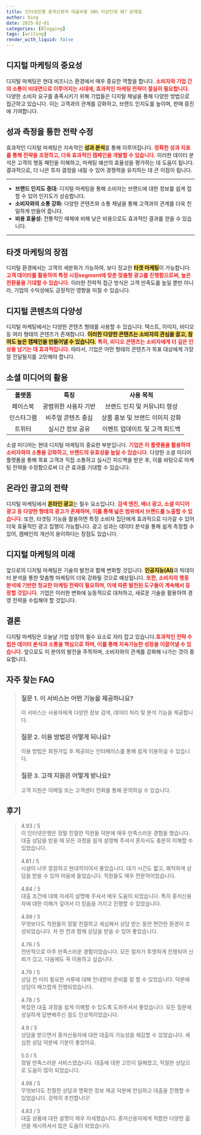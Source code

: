 ```yaml
---
title: 인터넷은행 중저신용자 대출비중 30% 이상인데 왜? 문제점
author: bing
date: 2025-02-01
categories: [Blogging]
tags: [writing]
render_with_liquid: false
---
```



<h2 id='디지털 마케팅의 중요성'>디지털 마케팅의 중요성</h2>

<p>디지털 마케팅은 현대 비즈니스 환경에서 매우 중요한 역할을 합니다. <b><span style="color: #ee2323;">소비자와 기업 간의 소통이 비대면으로 이루어지는 시대에, 효과적인 마케팅 전략이 절실히 필요합니다.</span></b> 다양한 소비자 요구를 충족시키기 위해 기업들은 디지털 채널을 통해 다양한 방법으로 접근하고 있습니다. 이는 고객과의 관계를 강화하고, 브랜드 인지도를 높이며, 판매 증진에 기여합니다.</p>

<h2 id='성과 측정을 통한 전략 수정'>성과 측정을 통한 전략 수정</h2>

<p>효과적인 디지털 마케팅은 지속적인 <b><span style="background-color: #ffe066;">성과 분석</span></b>를 통해 이루어집니다. <b><span style="color: #ee2323;">정확한 성과 지표를 통해 전략을 조정하고, 더욱 효과적인 캠페인을 개발할 수 있습니다.</span></b> 이러한 데이터 분석은 고객의 행동 패턴을 이해하고, 마케팅 예산의 효율성을 평가하는 데 도움이 됩니다. 결과적으로, 더 나은 투자 결정을 내릴 수 있어 경쟁력을 유지하는 데 큰 이점이 됩니다.</p>

<hr />

<ul>
    <li><b>브랜드 인지도 증대:</b> 디지털 마케팅을 통해 소비자는 브랜드에 대한 정보를 쉽게 접할 수 있어 인지도가 상승합니다.</li>
    <li><b>소비자와의 소통 강화:</b> 다양한 콘텐츠와 소통 채널을 통해 고객과의 관계를 더욱 친밀하게 만들어 줍니다.</li>
    <li><b>비용 효율성:</b> 전통적인 매체에 비해 낮은 비용으로도 효과적인 결과를 얻을 수 있습니다.</li>
</ul>

<hr />

<h2 id='타겟 마케팅의 장점'>타겟 마케팅의 장점</h2>

<p>디지털 환경에서는 고객의 세분화가 가능하여, 보다 정교한 <b><span style="background-color: #ffe066;">타겟 마케팅</span></b>이 가능합니다. <b><span style="color: #ee2323;">고객 데이터를 활용하여 특정 시장segment에 맞춘 맞춤형 광고를 진행함으로써, 높은 전환율을 기대할 수 있습니다.</span></b> 이러한 전략적 접근 방식은 고객 만족도를 높일 뿐만 아니라, 기업의 수익성에도 긍정적인 영향을 미칠 수 있습니다.</p>

<h2 id='디지털 콘텐츠의 다양성'>디지털 콘텐츠의 다양성</h2>

<p>디지털 마케팅에서는 다양한 콘텐츠 형태를 사용할 수 있습니다. 텍스트, 이미지, 비디오 등 여러 형태의 콘텐츠가 존재합니다. <b><span style="background-color: #ffe066;">이러한 다양한 콘텐츠는 소비자의 관심을 끌고, 참여도 높은 캠페인을 만들어낼 수 있습니다.</span></b> <b><span style="color: #ee2323;">특히, 비디오 콘텐츠는 소비자에게 더 깊은 인상을 남기는 데 효과적입니다.</span></b> 따라서, 기업은 어떤 형태의 콘텐츠가 목표 대상에게 가장 잘 전달될지를 고민해야 합니다.</p>

<h2 id='소셜 미디어의 활용'>소셜 미디어의 활용</h2>

<table>
    <tr>
        <td style="text-align: center; height: 17px;"><b>플랫폼</b></td>
        <td style="text-align: center; height: 17px;"><b>특징</b></td>
        <td style="text-align: center; height: 17px;"><b>사용 목적</b></td>
    </tr>
    <tr>
        <td style="text-align: center; height: 17px;">페이스북</td>
        <td style="text-align: center; height: 17px;">광범위한 사용자 기반</td>
        <td style="text-align: center; height: 17px;">브랜드 인지 및 커뮤니티 형성</td>
    </tr>
    <tr>
        <td style="text-align: center; height: 17px;">인스타그램</td>
        <td style="text-align: center; height: 17px;">비주얼 콘텐츠 중심</td>
        <td style="text-align: center; height: 17px;">상품 홍보 및 브랜드 이미지 강화</td>
    </tr>
    <tr>
        <td style="text-align: center; height: 17px;">트위터</td>
        <td style="text-align: center; height: 17px;">실시간 정보 공유</td>
        <td style="text-align: center; height: 17px;">이벤트 업데이트 및 고객 피드백</td>
    </tr>
</table>

<p>소셜 미디어는 현대 디지털 마케팅의 중요한 부분입니다. <b><span style="color: #ee2323;">기업은 이 플랫폼을 활용하여 소비자와의 소통을 강화하고, 브랜드의 유효성을 높일 수 있습니다.</span></b> 다양한 소셜 미디어 플랫폼을 통해 목표 고객과 직접 소통하고 실시간 피드백을 받은 후, 이를 바탕으로 마케팅 전략을 수정함으로써 더 큰 효과를 기대할 수 있습니다.</p>

<h2 id='온라인 광고의 전략'>온라인 광고의 전략</h2>

<p>디지털 마케팅에서 <b><span style="background-color: #ffe066;">온라인 광고</span></b>는 필수 요소입니다. <b><span style="color: #ee2323;">검색 엔진, 배너 광고, 소셜 미디어 광고 등 다양한 형태의 광고가 존재하며, 이를 통해 넓은 범위에서 브랜드를 노출할 수 있습니다.</span></b> 또한, 타겟팅 기능을 활용하면 특정 소비자 집단에게 효과적으로 다가갈 수 있어 더욱 효율적인 광고 집행이 가능합니다. 광고 성과는 데이터 분석을 통해 쉽게 측정할 수 있어, 캠페인의 개선이 용이하다는 장점도 있습니다.</p>

<h2 id='디지털 마케팅의 미래'>디지털 마케팅의 미래</h2>

<p>앞으로의 디지털 마케팅은 기술의 발전과 함께 변화할 것입니다. <b><span style="background-color: #ffe066;">인공지능(AI)</span></b>과 빅데이터 분석을 통한 맞춤형 마케팅이 더욱 강화될 것으로 예상됩니다. <b><span style="color: #ee2323;">또한, 소비자의 행동 분석에 기반한 정교한 마케팅 전략이 필요하며, 이에 따른 발전된 도구들이 계속해서 등장할 것입니다.</span></b> 기업은 이러한 변화에 능동적으로 대처하고, 새로운 기술을 활용하여 경영 전략을 수립해야 할 것입니다.</p>

<h2 id='결론'>결론</h2>

<p>디지털 마케팅은 오늘날 기업 성장의 필수 요소로 자리 잡고 있습니다.<b><span style="color: #ee2323;">효과적인 전략 수립은 데이터 분석과 소통을 핵심으로 하며, 이를 통해 지속가능한 성장을 이끌어낼 수 있습니다.</span></b> 앞으로도 이 분야의 발전을 주목하며, 소비자와의 관계를 강화해 나가는 것이 중요합니다.</p>


<h2 id='자주_찾는_FAQ'>자주 찾는 FAQ</h2>
<div itemscope="" itemtype="https://schema.org/FAQPage"> <blockquote> <div itemscope="" itemprop="mainEntity" itemtype="https://schema.org/Question"> <h3 itemprop="name">질문 1. 이 서비스는 어떤 기능을 제공하나요? </h3> <div itemscope="" itemprop="acceptedAnswer" itemtype="https://schema.org/Answer"> <span itemprop="text"> <p>이 서비스는 사용자에게 다양한 정보 검색, 데이터 처리 및 분석 기능을 제공합니다.</p> </span> </div> </div> <div itemscope="" itemprop="mainEntity" itemtype="https://schema.org/Question"> <h3 itemprop="name">질문 2. 이용 방법은 어떻게 되나요? </h3> <div itemscope="" itemprop="acceptedAnswer" itemtype="https://schema.org/Answer"> <span itemprop="text"> <p>이용 방법은 회원가입 후 제공되는 인터페이스를 통해 쉽게 이용하실 수 있습니다.</p> </span> </div> </div> <div itemscope="" itemprop="mainEntity" itemtype="https://schema.org/Question"> <h3 itemprop="name">질문 3. 고객 지원은 어떻게 받나요?</h3> <div itemscope="" itemprop="acceptedAnswer" itemtype="https://schema.org/Answer"> <span itemprop="text"> <p>고객 지원은 이메일 또는 고객센터 전화를 통해 문의하실 수 있습니다.</p> </span> </div> </div> </blockquote> </div>
<h2 id='후기'>후기</h2>
<div itemscope itemtype="https://schema.org/Product">
  <blockquote>
  <div itemprop="review" itemscope itemtype="https://schema.org/Review">
      <div itemprop="reviewRating" itemscope itemtype="https://schema.org/Rating"> <span itemprop="ratingValue">4.93</span> / <span itemprop="bestRating">5</span> </div>
      <span itemprop="reviewBody">이 인터넷은행은 정말 친절한 직원들 덕분에 매우 만족스러운 경험을 했습니다. 대출 상담을 받을 때 모든 과정을 쉽게 설명해 주셔서 혼자서도 충분히 이해할 수 있었습니다.</span>
  </div>
  <br>
  <div itemprop="review" itemscope itemtype="https://schema.org/Review">
      <div itemprop="reviewRating" itemscope itemtype="https://schema.org/Rating"> <span itemprop="ratingValue">4.81</span> / <span itemprop="bestRating">5</span> </div>
      <span itemprop="reviewBody">시설이 너무 깔끔하고 현대적이어서 좋았습니다. 대기 시간도 짧고, 쾌적하게 상담을 받을 수 있어 마음에 들었습니다. 직원들도 매우 전문적이었습니다.</span>
  </div>
  <br>
  <div itemprop="review" itemscope itemtype="https://schema.org/Review">
      <div itemprop="reviewRating" itemscope itemtype="https://schema.org/Rating"> <span itemprop="ratingValue">4.84</span> / <span itemprop="bestRating">5</span> </div>
      <span itemprop="reviewBody">대출 조건에 대해 자세히 설명해 주셔서 매우 도움이 되었습니다. 특히 중저신용자에 대한 이해가 깊어서 더 믿음을 가지고 진행할 수 있었습니다.</span>
  </div>
  <br>
  <div itemprop="review" itemscope itemtype="https://schema.org/Review">
      <div itemprop="reviewRating" itemscope itemtype="https://schema.org/Rating"> <span itemprop="ratingValue">4.99</span> / <span itemprop="bestRating">5</span> </div>
      <span itemprop="reviewBody">무엇보다도 직원들이 정말 친절하고 세심해서 상담 받는 동안 편안한 환경이 조성되었습니다. 차 한 잔과 함께 상담을 받을 수 있어 좋았습니다.</span>
  </div>
  <br>
  <div itemprop="review" itemscope itemtype="https://schema.org/Review">
      <div itemprop="reviewRating" itemscope itemtype="https://schema.org/Rating"> <span itemprop="ratingValue">4.76</span> / <span itemprop="bestRating">5</span> </div>
      <span itemprop="reviewBody">전반적으로 아주 만족스러운 경험이었습니다. 모든 절차가 투명하게 진행되어 신뢰가 갔고, 다음에도 꼭 이용하고 싶습니다.</span>
  </div>
  <br>
  <div itemprop="review" itemscope itemtype="https://schema.org/Review">
      <div itemprop="reviewRating" itemscope itemtype="https://schema.org/Rating"> <span itemprop="ratingValue">4.79</span> / <span itemprop="bestRating">5</span> </div>
      <span itemprop="reviewBody">상담 전 미리 필요한 서류에 대해 안내받아 준비를 잘 할 수 있었습니다. 덕분에 상담이 매끄럽게 진행되었습니다.</span>
  </div>
  <br>
  <div itemprop="review" itemscope itemtype="https://schema.org/Review">
      <div itemprop="reviewRating" itemscope itemtype="https://schema.org/Rating"> <span itemprop="ratingValue">4.78</span> / <span itemprop="bestRating">5</span> </div>
      <span itemprop="reviewBody">복잡한 대출 과정을 쉽게 이해할 수 있도록 도와주셔서 좋았습니다. 모든 질문에 성실하게 답변해주신 점도 인상적이었습니다.</span>
  </div>
  <br>
  <div itemprop="review" itemscope itemtype="https://schema.org/Review">
      <div itemprop="reviewRating" itemscope itemtype="https://schema.org/Rating"> <span itemprop="ratingValue">4.9</span> / <span itemprop="bestRating">5</span> </div>
      <span itemprop="reviewBody">상담을 받으면서 중저신용자에 대한 대출의 가능성을 체감할 수 있었습니다. 세심한 상담 덕분에 기분이 좋았어요.</span>
  </div>
  <br>
  <div itemprop="review" itemscope itemtype="https://schema.org/Review">
      <div itemprop="reviewRating" itemscope itemtype="https://schema.org/Rating"> <span itemprop="ratingValue">5.0</span> / <span itemprop="bestRating">5</span> </div>
      <span itemprop="reviewBody">정말 만족스러운 서비스였습니다. 대출에 대한 고민이 덜해졌고, 적절한 상담으로 도움이 많이 되었습니다.</span>
  </div>
  <br>
  <div itemprop="review" itemscope itemtype="https://schema.org/Review">
      <div itemprop="reviewRating" itemscope itemtype="https://schema.org/Rating"> <span itemprop="ratingValue">4.98</span> / <span itemprop="bestRating">5</span> </div>
      <span itemprop="reviewBody">무엇보다도 친절한 상담과 명확한 정보 제공 덕분에 안심하고 대출을 진행할 수 있었습니다. 강력히 추천합니다!</span>
  </div>
  <br>
  <div itemprop="review" itemscope itemtype="https://schema.org/Review">
      <div itemprop="reviewRating" itemscope itemtype="https://schema.org/Rating"> <span itemprop="ratingValue">4.83</span> / <span itemprop="bestRating">5</span> </div>
      <span itemprop="reviewBody">대출 상품에 대한 설명이 매우 자세했습니다. 중저신용자에게 적합한 다양한 옵션을 제시하셔서 많은 도움이 되었습니다.</span>
  </div>
  </blockquote>
</div>
